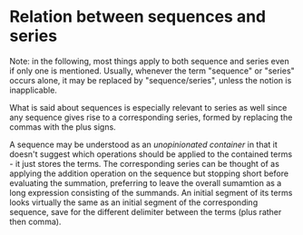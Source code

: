 # Relation between sequences and series

Note: in the following, most things apply to both sequence and series even if only one is mentioned. Usually, whenever the term "sequence" or "series" occurs alone, it may be replaced by "sequence/series", unless the notion is inapplicable.

What is said about sequences is especially relevant to series as well since any sequence gives rise to a corresponding series, formed by replacing the commas with the plus signs.

A sequence may be understood as an *unopinionated container* in that it doesn't suggest which operations should be applied to the contained terms - it just stores the terms. The corresponding series can be thought of as applying the addition operation on the sequence but stopping short before evaluating the summation, preferring to leave the overall sumamtion as a long expression consisting of the summands. An initial segment of its terms looks virtually the same as an initial segment of the corresponding sequence, save for the different delimiter between the terms (plus rather then comma).
